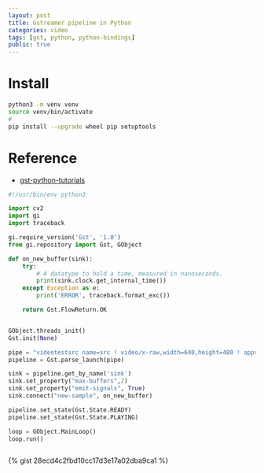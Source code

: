 ```yaml
---
layout: post
title: Gstreamer pipeline in Python
categories: video
tags: [gst, python, python-bindings]
public: true
---
```


# Install

```bash
python3 -m venv venv
source venv/bin/activate
#
pip install --upgrade wheel pip setuptools

```


# Reference
- [gst-python-tutorials](https://github.com/jackersson/gst-python-tutorials)


```python
#!/usr/bin/env python3

import cv2
import gi
import traceback

gi.require_version('Gst', '1.0')
from gi.repository import Gst, GObject

def on_new_buffer(sink):
    try:
        # A datatype to hold a time, measured in nanoseconds.
        print(sink.clock.get_internal_time())
    except Exception as e:
        print('ERROR', traceback.format_exc())

    return Gst.FlowReturn.OK


GObject.threads_init()
Gst.init(None)

pipe = "videotestsrc name=src ! video/x-raw,width=640,height=480 ! appsink name=sink"
pipeline = Gst.parse_launch(pipe)

sink = pipeline.get_by_name('sink')
sink.set_property("max-buffers",2)
sink.set_property("emit-signals", True)
sink.connect("new-sample", on_new_buffer)

pipeline.set_state(Gst.State.READY)
pipeline.set_state(Gst.State.PLAYING)

loop = GObject.MainLoop()
loop.run()



```

{% gist 28ecd4c2fbd10cc17d3e17a02dba9ca1 %}